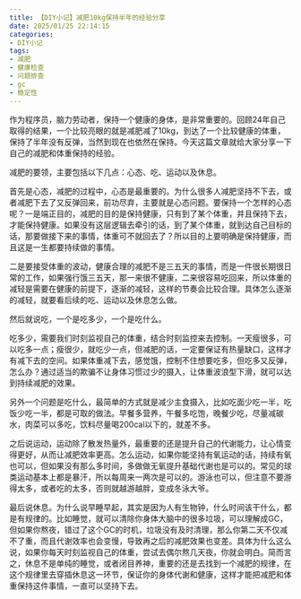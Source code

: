 ```yaml
---
title: 【DIY小记】减肥10kg保持半年的经验分享
date: 2025/01/25 22:14:15
categories:
- DIY小记
tags:
- 减肥
- 健康检查
- 问题排查
- gc
- 稳定性
---
```


作为程序员，脑力劳动者，保持一个健康的身体，是非常重要的。回顾24年自己取得的结果，一个比较亮眼的就是减肥减了10kg，到达了一个比较健康的体重，保持了半年没有反弹，当然到现在也依然在保持。今天这篇文章就给大家分享一下自己的减肥和体重保持的经验。

减肥的要领，主要包括以下几点：心态、吃、运动以及休息。

<!-- more -->

首先是心态，减肥的过程中，心态是最重要的。为什么很多人减肥坚持不下去，或者减肥下去了又反弹回来，前功尽弃，主要就是心态问题。要保持一个怎样的心态呢？一是端正目的，减肥的目的是保持健康，只有到了某个体重，并且保持下去，才能保持健康。如果没有这层逻辑去牵引的话，到了某个体重，就到达自己目标的话，那要做接下来的事情，体重可不就回去了？所以目的上要明确是保持健康，而且这是一生都要持续做的事情。

二是要接受体重的波动，健康合理的减肥不是三五天的事情，而是一件很长期很日常的工作，如果强行饿三五天，那一来很不健康，二来很容易吃回来，所以体重的减轻是需要在健康的前提下，逐渐的减轻，这样的节奏会比较合理。具体怎么逐渐的减轻，就要看后续的吃、运动以及休息怎么做。

然后就说吃，一个是吃多少，一个是吃什么。

吃多少，需要我们时刻监视自己的体重，结合时刻监控来去控制。一天瘦很多，可以吃多一点；瘦很少，就吃少一点，但减肥的话，一定要保证有热量缺口，这样才有减下去的空间。如果体重减下去，感觉饿，控制不住想要吃多，但吃多又反弹，怎么办？通过适当的欺骗不让身体习惯过少的摄入，让体重波浪型下滑，就可以达到持续减肥的效果。

另外一个问题是吃什么，最简单的方式就是减少主食摄入，比如吃面少吃一半，吃饭少吃一半，都是可取的做法。早餐多营养，午餐多吃饱，晚餐少吃，尽量减碳水，肉菜可以多吃，饮料尽量喝200cal以下的，就差不多。

之后说运动，运动除了散发热量外，最重要的还是提升自己的代谢能力，让心情变得更好，从而让减肥效率更高。怎么运动，如果你能坚持有氧运动的话，持续有氧也可以，但如果没有那么多时间，多做做无氧提升基础代谢也是可以的。常见的球类运动基本上都是暴汗，所以每周来一两次是可以的。游泳也可以，但注意不要游得太多，或者吃的太多，否则就越游越胖，变成冬泳大爷。

最后说休息。为什么说早睡早起，其实是因为人有生物钟，什么时间该干什么，都是有规律的。比如睡觉，就可以清除你身体大脑中的很多垃圾，可以理解成GC，但如果你熬夜，错过了这个GC的时机，垃圾没有及时清理，那么你第二天不仅减不了重，而且代谢效率也会变慢，导致再之后的减肥效果也变差。具体为什么这么说，如果你每天时刻监视自己的体重，尝试去偶尔熬几天夜，你就会明白。简而言之，休息不是单纯的睡觉，或者闭目养神，重要的还是去找到一个减肥的规律，在这个规律里去穿插休息这一环节，保证你的身体代谢和健康，这样才能把减肥和体重保持这件事情，一直可以坚持下去。
